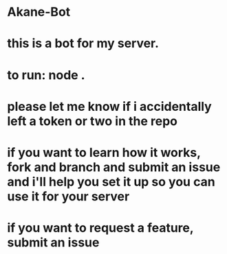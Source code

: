 # Akane-Bot
# this is a bot for my server. 
# to run: node .
# please let me know if i accidentally left a token or two in the repo 
# if you want to learn how it works, fork and branch and submit an issue and i'll help you set it up so you can use it for your server
# if you want to request a feature, submit an issue
